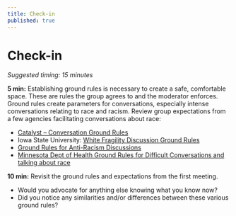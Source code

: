 ```yaml
---
title: Check-in
published: true
---
```


# Check-in
_Suggested timing: 15 minutes_

**5 min:** Establishing ground rules is necessary to create a safe, comfortable space. These are rules the group agrees to and the moderator enforces. Ground rules create parameters for conversations, especially intense conversations relating to race and racism. Review group expectations from a few agencies facilitating conversations about race:
*   [Catalyst – Conversation Ground Rules](https://www.catalyst.org/research/conversation-ground-rules/)
*   Iowa State University: [White Fragility Discussion Ground Rules​​](https://instr.iastate.libguides.com/c.php?g=869437&p=6240385)
*   [Ground Rules for Anti-Racism Discussions](https://www.mnys.org/assets/1/6/ground_rules_-_arc_discussion.pdf)
*   [Minnesota Dept of Health Ground Rules for Difficult Conversations and talking about race](https://www.health.state.mn.us/communities/practice/healthymnpartnership/narratives/docs/GroundRulesDifficultConvos.pdf)

 

**10 min:** Revisit the ground rules and expectations from the first meeting. 
*   Would you advocate for anything else knowing what you know now?
*   Did you notice any similarities and/or differences between these various ground rules?